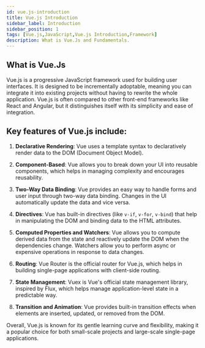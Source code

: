 ```yaml
---
id: vue.js-introduction
title: Vue.js Introduction
sidebar_label: Introduction
sidebar_position: 1
tags: [Vue.js,JavaScript,Vue.js Introduction,Framework]
description: What is Vue.Js and Fundamentals.
---
```


## What is Vue.Js
Vue.js is a progressive JavaScript framework used for building user interfaces. It is designed to be incrementally adoptable, meaning you can integrate it into existing projects without having to rewrite the whole application. Vue.js is often compared to other front-end frameworks like React and Angular, but it distinguishes itself with its simplicity and ease of integration.

## Key features of Vue.js include:

1. **Declarative Rendering**: Vue uses a template syntax to declaratively render data to the DOM (Document Object Model).

2. **Component-Based**: Vue allows you to break down your UI into reusable components, which helps in managing complexity and encourages reusability.

3. **Two-Way Data Binding**: Vue provides an easy way to handle forms and user input through two-way data binding. Changes in the UI automatically update the data and vice versa.

4. **Directives**: Vue has built-in directives (like `v-if`, `v-for`, `v-bind`) that help in manipulating the DOM and binding data to the HTML attributes.

5. **Computed Properties and Watchers**: Vue allows you to compute derived data from the state and reactively update the DOM when the dependencies change. Watchers allow you to perform async or expensive operations in response to data changes.

6. **Routing**: Vue Router is the official router for Vue.js, which helps in building single-page applications with client-side routing.

7. **State Management**: Vuex is Vue's official state management library, inspired by Flux, which helps manage application-level state in a predictable way.

8. **Transition and Animation**: Vue provides built-in transition effects when elements are inserted, updated, or removed from the DOM.

Overall, Vue.js is known for its gentle learning curve and flexibility, making it a popular choice for both small-scale projects and large-scale single-page applications.